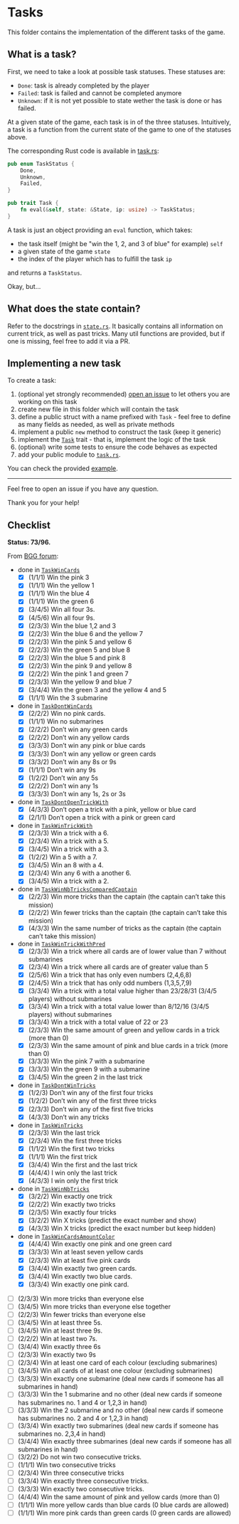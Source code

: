 # Tasks

This folder contains the implementation of the different tasks of the game.

## What is a task?

First, we need to take a look at possible task statuses. These statuses are:

- `Done`: task is already completed by the player
- `Failed`: task is failed and cannot be completed anymore
- `Unknown`: if it is not yet possible to state wether the task is done or has failed.

At a given state of the game, each task is in of the three statuses. Intuitively, a task is a function from the current state of the game to one of the statuses above.

The corresponding Rust code is available in [task.rs](../task.rs):

```rust
pub enum TaskStatus {
    Done,
    Unknown,
    Failed,
}

pub trait Task {
    fn eval(&self, state: &State, ip: usize) -> TaskStatus;
}
```

A task is just an object providing an `eval` function, which takes:

- the task itself (might be "win the 1, 2, and 3 of blue" for example) `self`
- a given state of the game `state`
- the index of the player which has to fulfill the task `ip`

and returns a `TaskStatus`.

Okay, but...

## What does the state contain?

Refer to the docstrings in [`state.rs`](../state.rs). It basically contains all information on current trick, as well as past tricks. Many util functions are provided, but if one is missing, feel free to add it via a PR.

## Implementing a new task

To create a task:

1. (optional yet strongly recommended) [open an issue](https://github.com/remigerme/the-crew-solver/issues/new) to let others you are working on this task
2. create new file in this folder which will contain the task
3. define a public struct with a name prefixed with `Task` - feel free to define as many fields as needed, as well as private methods
4. implement a public `new` method to construct the task (keep it generic)
5. implement the [`Task`](../task.rs) trait - that is, implement the logic of the task
6. (optional) write some tests to ensure the code behaves as expected
7. add your public module to [`task.rs`](../task.rs).

You can check the provided [example](win_cards.rs).

---

Feel free to open an issue if you have any question.

Thank you for your help!

## Checklist

**Status: 73/96.**

From [BGG forum](https://boardgamegeek.com/thread/2631311/all-the-mission-cards):

- done in [`TaskWinCards`](win_cards.rs)
  - [x] (1/1/1) Win the pink 3
  - [x] (1/1/1) Win the yellow 1
  - [x] (1/1/1) Win the blue 4
  - [x] (1/1/1) Win the green 6
  - [x] (3/4/5) Win all four 3s.
  - [x] (4/5/6) Win all four 9s.
  - [x] (2/3/3) Win the blue 1,2 and 3
  - [x] (2/2/3) Win the blue 6 and the yellow 7
  - [x] (2/2/3) Win the pink 5 and yellow 6
  - [x] (2/2/3) Win the green 5 and blue 8
  - [x] (2/2/3) Win the blue 5 and pink 8
  - [x] (2/2/3) Win the pink 9 and yellow 8
  - [x] (2/2/2) Win the pink 1 and green 7
  - [x] (2/3/3) Win the yellow 9 and blue 7
  - [x] (3/4/4) Win the green 3 and the yellow 4 and 5
  - [x] (1/1/1) Win the 3 submarine
- done in [`TaskDontWinCards`](dont_win_cards.rs)
  - [x] (2/2/2) Win no pink cards.
  - [x] (1/1/1) Win no submarines
  - [x] (2/2/2) Don’t win any green cards
  - [x] (2/2/2) Don’t win any yellow cards
  - [x] (3/3/3) Don’t win any pink or blue cards
  - [x] (3/3/3) Don’t win any yellow or green cards
  - [x] (3/3/2) Don’t win any 8s or 9s
  - [x] (1/1/1) Don’t win any 9s
  - [x] (1/2/2) Don’t win any 5s
  - [x] (2/2/2) Don’t win any 1s
  - [x] (3/3/3) Don’t win any 1s, 2s or 3s
- done in [`TaskDontOpenTrickWith`](dont_open_trick_with.rs)
  - [x] (4/3/3) Don’t open a trick with a pink, yellow or blue card
  - [x] (2/1/1) Don’t open a trick with a pink or green card
- done in [`TaskWinTrickWith`](win_trick_with.rs)
  - [x] (2/3/3) Win a trick with a 6.
  - [x] (2/3/4) Win a trick with a 5.
  - [x] (3/4/5) Win a trick with a 3.
  - [x] (1/2/2) Win a 5 with a 7.
  - [x] (3/4/5) Win an 8 with a 4.
  - [x] (2/3/4) Win any 6 with a another 6.
  - [x] (3/4/5) Win a trick with a 2.
- done in [`TaskWinNbTricksComparedCaptain`](win_nb_tricks_compared_captain.rs)
  - [x] (2/2/3) Win more tricks than the captain (the captain can’t take this mission)
  - [x] (2/2/2) Win fewer tricks than the captain (the captain can’t take this mission)
  - [x] (4/3/3) Win the same number of tricks as the captain (the captain can’t take this mission)
- done in [`TaskWinTrickWithPred`](win_trick_with_pred.rs)
  - [x] (2/3/3) Win a trick where all cards are of lower value than 7 without submarines
  - [x] (2/3/4) Win a trick where all cards are of greater value than 5
  - [x] (2/5/6) Win a trick that has only even numbers (2,4,6,8)
  - [x] (2/4/5) Win a trick that has only odd numbers (1,3,5,7,9)
  - [x] (3/3/4) Win a trick with a total value higher than 23/28/31 (3/4/5 players) without submarines
  - [x] (3/3/4) Win a trick with a total value lower than 8/12/16 (3/4/5 players) without submarines
  - [x] (3/3/4) Win a trick with a total value of 22 or 23
  - [x] (2/3/3) Win the same amount of green and yellow cards in a trick (more than 0)
  - [x] (2/3/3) Win the same amount of pink and blue cards in a trick (more than 0)
  - [x] (3/3/3) Win the pink 7 with a submarine
  - [x] (3/3/3) Win the green 9 with a submarine
  - [x] (3/4/5) Win the green 2 in the last trick
- done in [`TaskDontWinTricks`](dont_win_tricks.rs)
  - [x] (1/2/3) Don’t win any of the first four tricks
  - [x] (1/2/2) Don’t win any of the first three tricks
  - [x] (2/3/3) Don’t win any of the first five tricks
  - [x] (4/3/3) Don’t win any tricks
- done in [`TaskWinTricks`](win_tricks.rs)
  - [x] (2/3/3) Win the last trick
  - [x] (2/3/4) Win the first three tricks
  - [x] (1/1/2) Win the first two tricks
  - [x] (1/1/1) Win the first trick
  - [x] (3/4/4) Win the first and the last trick
  - [x] (4/4/4) I win only the last trick
  - [x] (4/3/3) I win only the first trick
- done in [`TaskWinNbTricks`](win_nb_tricks.rs)
  - [x] (3/2/2) Win exactly one trick
  - [x] (2/2/2) Win exactly two tricks
  - [x] (2/3/5) Win exactly four tricks
  - [x] (3/2/2) Win X tricks (predict the exact number and show)
  - [x] (4/3/3) Win X tricks (predict the exact number but keep hidden)
- done in [`TaskWinCardsAmountColor`](win_cards_amount_color.rs)
  - [x] (4/4/4) Win exactly one pink and one green card
  - [x] (3/3/3) Win at least seven yellow cards
  - [x] (2/3/3) Win at least five pink cards
  - [x] (3/4/4) Win exactly two green cards.
  - [x] (3/4/4) Win exactly two blue cards.
  - [x] (3/3/4) Win exactly one pink card.
- [ ] (2/3/3) Win more tricks than everyone else
- [ ] (3/4/5) Win more tricks than everyone else together
- [ ] (2/2/3) Win fewer tricks than everyone else
- [ ] (3/4/5) Win at least three 5s.
- [ ] (3/4/5) Win at least three 9s.
- [ ] (2/2/2) Win at least two 7s.
- [ ] (3/4/4) Win exactly three 6s
- [ ] (2/3/3) Win exactly two 9s
- [ ] (2/3/4) Win at least one card of each colour (excluding submarines)
- [ ] (3/4/5) Win all cards of at least one colour (excluding submarines)
- [ ] (3/3/3) Win exactly one submarine (deal new cards if someone has all submarines in hand)
- [ ] (3/3/3) Win the 1 submarine and no other (deal new cards if someone has submarines no. 1 and 4 or 1,2,3 in hand)
- [ ] (3/3/3) Win the 2 submarine and no other (deal new cards if someone has submarines no. 2 and 4 or 1,2,3 in hand)
- [ ] (3/3/4) Win exactly two submarines (deal new cards if someone has submarines no. 2,3,4 in hand)
- [ ] (3/4/4) Win exactly three submarines (deal new cards if someone has all submarines in hand)
- [ ] (3/2/2) Do not win two consecutive tricks.
- [ ] (1/1/1) Win two consecutive tricks
- [ ] (2/3/4) Win three consecutive tricks
- [ ] (3/3/4) Win exactly three consecutive tricks.
- [ ] (3/3/3) Win exactly two consecutive tricks.
- [ ] (4/4/4) Win the same amount of pink and yellow cards (more than 0)
- [ ] (1/1/1) Win more yellow cards than blue cards (0 blue cards are allowed)
- [ ] (1/1/1) Win more pink cards than green cards (0 green cards are allowed)
